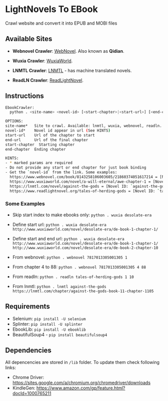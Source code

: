 # LightNovels To EBook

Crawl website and convert it into EPUB and MOBI files

## Available Sites

- **Webnovel Crawler**: [WebNovel](https://www.webnovel.com). Also known as **Qidian**.

- **Wuxia Crawler**: [WuxiaWorld](http://www.wuxiaworld.com/).

- **LNMTL Crawler**: [LNMTL](https://lnmtl.com) - has machine translated novels.

- **ReadLN Crawler**: [ReadLightNovel](https://www.readlightnovel.org/).

## Instructions

```bash
EbookCrawler:
  python . <site-name> <novel-id> [<start-chapter>|<start-url>] [<end-chapter>|<end-url>]

OPTIONS:
site-name*   Site to crawl. Available: lnmtl, wuxia, webnovel, readln.
novel-id*    Novel id appear in url (See HINTS)
start-url    Url of the chapter to start
end-url      Url of the final chapter
start-chapter  Starting chapter
end-chapter  Ending chapter

HINTS:
- * marked params are required
- Do not provide any start or end chapter for just book binding
- Get the `novel-id` from the link. Some examples:
  https://www.webnovel.com/book/8143258106003605/21860374051617214 = [Novel ID: `8143258106003605`]
  https://www.wuxiaworld.com/novel/a-will-eternal/awe-chapter-1 = [Novel ID: `a-will-eternal`]
  https://lnmtl.com/novel/against-the-gods = [Novel ID: `against-the-gods`]
  https://www.readlightnovel.org/tales-of-herding-gods = [Novel ID: `tales-of-herding-gods`]
```

### Some Examples

- Skip start index to make ebooks only: `python . wuxia desolate-era`
- Define start url: `python . wuxia desolate-era http://www.wuxiaworld.com/novel/desolate-era/de-book-1-chapter-1/`
- Define start and end url: `python . wuxia desolate-era http://www.wuxiaworld.com/novel/desolate-era/de-book-1-chapter-1/ http://www.wuxiaworld.com/novel/desolate-era/de-book-2-chapter-10`

- From webnovel:  `python . webnovel 7817013305001305 1`
- From chapter 4 to 88:  `python . webnovel 7817013305001305 4 88`

- From readln: `python . readln tales-of-herding-gods 1 10`
- From lnmtl: `python . lnmtl against-the-gods https://lnmtl.com/chapter/against-the-gods-book-11-chapter-1105`

## Requirements

- Selenium: `pip install -U selenium`
- Splinter: `pip install -U splinter`
- EbookLib: `pip install -U ebooklib`
- BeautifulSoup4 - `pip install beautifulsoup4`

<!-- - KindleComicConverter: `pip install -U KindleComicConverter` -->

## Dependencies

All depencencies are stored in `/lib` folder. To update them check following links:

- Chrome Driver: https://sites.google.com/a/chromium.org/chromedriver/downloads
- KindleGen: https://www.amazon.com/gp/feature.html?docId=1000765211

